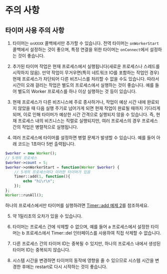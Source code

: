# 주의 사항
## 타이머 사용 주의 사항
1. 타이머는 ```onXXXX``` 콜백에서만 추가할 수 있습니다. 전역 타이머는 ```onWorkerStart``` 콜백에서 설정하는 것이 좋으며, 특정 연결을 위한 타이머는 ```onConnect```에서 설정하는 것이 좋습니다.

2. 추가된 타이머 작업은 현재 프로세스에서 실행됩니다(새로운 프로세스나 스레드를 시작하지 않음). 만약 작업이 무거우면(특히 네트워크 IO를 포함하는 작업인 경우) 현재 프로세스가 차단되어 다른 비즈니스를 처리할 수 없을 수도 있습니다. 따라서 시간이 오래 걸리는 작업은 별도의 프로세스에서 실행하는 것이 좋습니다. 예를 들어 별도의 Worker 프로세스를 하나 이상 실행하는 것 등이 있습니다.

3. 현재 프로세스가 다른 비즈니스에 주로 종사하거나, 작업이 예상 시간 내에 완료되지 않았을 때 다음 실행 주기로 넘어가게 되면 현재 작업이 완료될 때까지 기다리게 되며, 이로 인해 타이머가 예상한 시간 간격으로 실행되지 않을 수 있습니다. 즉, 현재 프로세스 내의 비즈니스는 직렬로 실행되지만, 여러 프로세스의 경우 프로세스 간의 작업은 병렬적으로 실행됩니다.

4. 여러 프로세스에 타이머를 설정하면 병렬 문제가 발생할 수 있습니다. 예를 들어 아래 코드는 1초마다 5번 출력됩니다.
```php
$worker = new Worker();
// 5개의 프로세스
$worker->count = 5;
$worker->onWorkerStart = function(Worker $worker) {
    // 5개의 프로세스마다 이러한 타이머가 있음
    Timer::add(1, function(){
        echo "hi\r\n";
    });
};
Worker::runAll();
```
하나의 프로세스에서만 타이머를 실행하려면 [Timer::add 예제 2](add.md)를 참조하세요.

5. 약 1밀리초의 오차가 있을 수 있습니다.

6. 타이머는 프로세스 간에 삭제할 수 없으며, 예를 들어 a 프로세스에서 설정한 타이머는 b 프로세스에서 Timer::del 인터페이스를 사용하여 직접 삭제할 수 없습니다.

7. 다른 프로세스 간의 타이머 ID는 중복될 수 있지만, 하나의 프로세스 내에서 생성된 타이머 ID는 중복되지 않습니다.

8. 시스템 시간을 변경하면 타이머의 동작에 영향을 줄 수 있으므로 시스템 시간을 변경한 후에는 restart로 다시 시작하는 것이 좋습니다.
